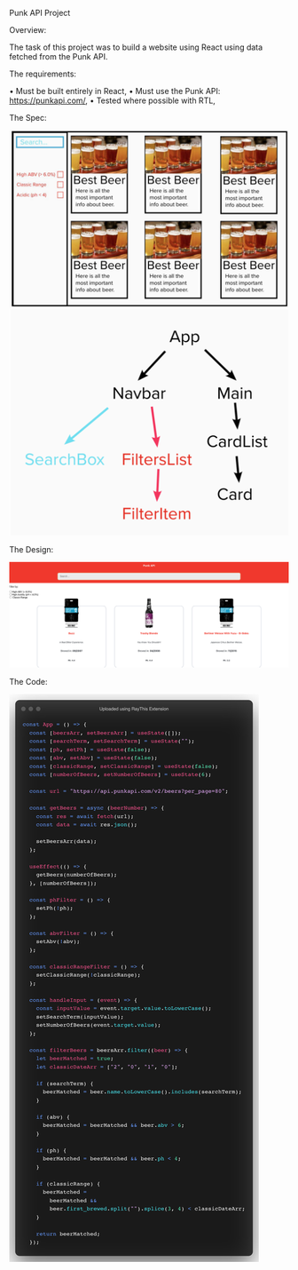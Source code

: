 Punk API Project

Overview:

The task of this project was to build a website using React using data fetched from the Punk API.

The requirements:

• Must be built entirely in React,
• Must use the Punk API: <https://punkapi.com/>,
• Tested where possible with RTL,

The Spec:

<img src="./src/assets/images/ref-spec.png"/>

<img src="./src/assets/images/comp-tree.png"/>

The Design:

<img src="./src/assets/images/punkapidesign.png"/>

The Code:

<img src="./src/assets/images/punkapi.png"/>
